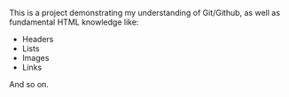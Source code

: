 This is a project demonstrating my understanding of Git/Github, as well as fundamental HTML knowledge like:

- Headers
- Lists
- Images
- Links

And so on.